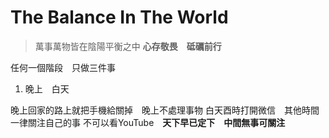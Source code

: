 # The Balance In The World #
>萬事萬物皆在陰陽平衡之中
>**心存敬畏　砥礪前行**

任何一個階段　只做三件事

1. 晚上　白天

晚上回家的路上就把手機給關掉　晚上不處理事物
白天酉時打開微信　其他時間一律關注自己的事
不可以看YouTube　**天下早已定下　中間無事可關注**
